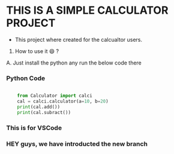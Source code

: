 # THIS IS A SIMPLE CALCULATOR PROJECT 

- This project where created for the calcualtor users.


1. How to use it :smile: ?

A. Just install the python any run the below code there

### Python Code

```py 

    from Calculator import calci
    cal = calci.calculator(a=10, b=20)
    print(cal.add())
    print(cal.subract())

```

### This is for VSCode


### HEY guys, we have introducted the new branch